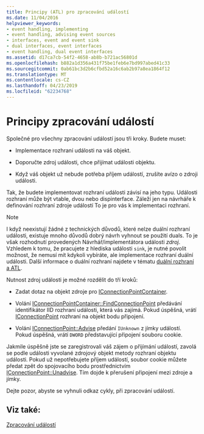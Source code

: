 ```yaml
---
title: Principy (ATL) pro zpracování událostí
ms.date: 11/04/2016
helpviewer_keywords:
- event handling, implementing
- event handling, advising event sources
- interfaces, event and event sink
- dual interfaces, event interfaces
- event handling, dual event interfaces
ms.assetid: d17ca7cb-54f2-4658-ab8b-b721ac56801d
ms.openlocfilehash: b882a1d356a431f75be1feb6e7bd997abed41c33
ms.sourcegitcommit: 0ab61bc3d2b6cfbd52a16c6ab2b97a8ea1864f12
ms.translationtype: MT
ms.contentlocale: cs-CZ
ms.lasthandoff: 04/23/2019
ms.locfileid: "62234768"
---
```

# <a name="event-handling-principles"></a>Principy zpracování událostí

Společné pro všechny zpracování událostí jsou tři kroky. Budete muset:

- Implementace rozhraní události na váš objekt.

- Doporučte zdroj události, chce přijímat události objektu.

- Když váš objekt už nebude potřeba příjem událostí, zrušíte avízo o zdroji události.

Tak, že budete implementovat rozhraní události závisí na jeho typu. Události rozhraní může být vtable, dvou nebo dispinterface. Záleží jen na návrháře k definování rozhraní zdroje událostí To je pro vás k implementaci rozhraní.

> [!NOTE]
>  I když neexistují žádné z technických důvodů, které nelze duální rozhraní události, existuje mnoho důvodů dobrý návrh vyhnout se použití duals. To je však rozhodnutí provedených Návrhář/implementátora události *zdroj*. Vzhledem k tomu, že pracujete z hlediska události `sink`, je nutné povolit možnost, že nemusí mít kdykoli vybíráte, ale implementace rozhraní duální události. Další informace o duální rozhraní najdete v tématu [duální rozhraní a ATL](../atl/dual-interfaces-and-atl.md).

Nutnost zdroj události je možné rozdělit do tří kroků:

- Zadat dotaz na objekt zdroje pro [IConnectionPointContainer](/windows/desktop/api/ocidl/nn-ocidl-iconnectionpointcontainer).

- Volání [IConnectionPointContainer::FindConnectionPoint](/windows/desktop/api/ocidl/nf-ocidl-iconnectionpointcontainer-findconnectionpoint) předávání identifikátor IID rozhraní události, která vás zajímá. Pokud úspěšná, vrátí [IConnectionPoint](/windows/desktop/api/ocidl/nn-ocidl-iconnectionpoint) rozhraní na objekt bodu připojení.

- Volání [IConnectionPoint::Advise](/windows/desktop/api/ocidl/nf-ocidl-iconnectionpoint-advise) předání `IUnknown` z jímky událostí. Pokud úspěšná, vrátí `DWORD` představující připojení souboru cookie.

Jakmile úspěšně jste se zaregistrovali váš zájem o přijímání událostí, zavolá se podle události vyvolané zdrojový objekt metody rozhraní objektu události. Pokud už nepotřebujete příjem událostí, soubor cookie můžete předat zpět do spojovacího bodu prostřednictvím [IConnectionPoint::Unadvise](/windows/desktop/api/ocidl/nf-ocidl-iconnectionpoint-unadvise). Tím dojde k přerušení připojení mezi zdroje a jímky.

Dejte pozor, abyste se vyhnuli odkaz cykly, při zpracování událostí.

## <a name="see-also"></a>Viz také:

[Zpracování událostí](../atl/event-handling-and-atl.md)
